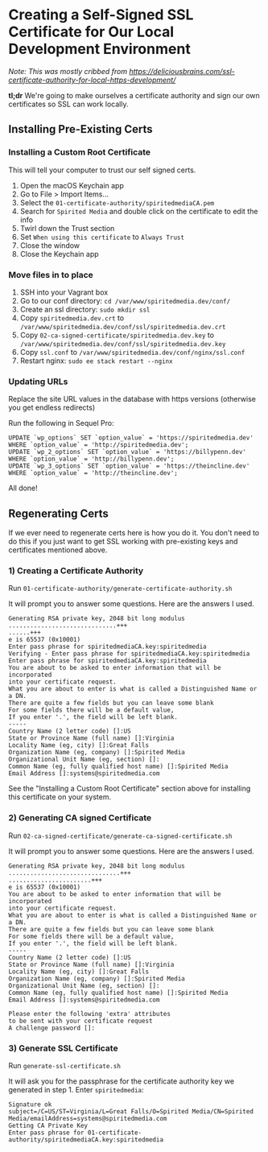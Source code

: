 # Creating a Self-Signed SSL Certificate for Our Local Development Environment

_Note: This was mostly cribbed from https://deliciousbrains.com/ssl-certificate-authority-for-local-https-development/_

**tl;dr** We're going to make ourselves a certificate authority and sign our own certificates so SSL can work locally.

## Installing Pre-Existing Certs

### Installing a Custom Root Certificate
This will tell your computer to trust our self signed certs.

1. Open the macOS Keychain app
2. Go to File > Import Items…
3. Select the `01-certificate-authority/spiritedmediaCA.pem`
4. Search for `Spirited Media` and double click on the certificate to edit the info
5. Twirl down the Trust section
6. Set `When using this certificate` to `Always Trust`
7. Close the window
8. Close the Keychain app

### Move files in to place 

1. SSH into your Vagrant box
2. Go to our conf directory: `cd /var/www/spiritedmedia.dev/conf/`
3. Create an ssl directory: `sudo mkdir ssl`
4. Copy `spiritedmedia.dev.crt` to `/var/www/spiritedmedia.dev/conf/ssl/spiritedmedia.dev.crt`
5. Copy `02-ca-signed-certificate/spiritedmedia.dev.key` to `/var/www/spiritedmedia.dev/conf/ssl/spiritedmedia.dev.key`   
6. Copy `ssl.conf` to `/var/www/spiritedmedia.dev/conf/nginx/ssl.conf`
7. Restart nginx: `sudo ee stack restart --nginx`

### Updating URLs

Replace the site URL values in the database with https versions (otherwise you get endless redirects)

Run the following in Sequel Pro:
```
UPDATE `wp_options` SET `option_value` = 'https://spiritedmedia.dev' WHERE `option_value` = 'http://spiritedmedia.dev';
UPDATE `wp_2_options` SET `option_value` = 'https://billypenn.dev' WHERE `option_value` = 'http://billypenn.dev';
UPDATE `wp_3_options` SET `option_value` = 'https://theincline.dev' WHERE `option_value` = 'http://theincline.dev';
``` 
All done!

## Regenerating Certs

If we ever need to regenerate certs here is how you do it. You don't need to do this if you just want to get SSL working with pre-existing keys and certificates mentioned above.

### 1) Creating a Certificate Authority

Run `01-certificate-authority/generate-certificate-authority.sh`

It will prompt you to answer some questions. Here are the answers I used.

```
Generating RSA private key, 2048 bit long modulus
..............................+++
......+++
e is 65537 (0x10001)
Enter pass phrase for spiritedmediaCA.key:spiritedmedia
Verifying - Enter pass phrase for spiritedmediaCA.key:spiritedmedia
Enter pass phrase for spiritedmediaCA.key:spiritedmedia
You are about to be asked to enter information that will be incorporated
into your certificate request.
What you are about to enter is what is called a Distinguished Name or a DN.
There are quite a few fields but you can leave some blank
For some fields there will be a default value,
If you enter '.', the field will be left blank.
-----
Country Name (2 letter code) []:US
State or Province Name (full name) []:Virginia
Locality Name (eg, city) []:Great Falls
Organization Name (eg, company) []:Spirited Media
Organizational Unit Name (eg, section) []:
Common Name (eg, fully qualified host name) []:Spirited Media
Email Address []:systems@spiritedmedia.com
```
See the "Installing a Custom Root Certificate" section above for installing this certificate on your system.

### 2) Generating CA signed Certificate

Run `02-ca-signed-certificate/generate-ca-signed-certificate.sh`

It will prompt you to answer some questions. Here are the answers I used.

```
Generating RSA private key, 2048 bit long modulus
...............................+++
.......................+++
e is 65537 (0x10001)
You are about to be asked to enter information that will be incorporated
into your certificate request.
What you are about to enter is what is called a Distinguished Name or a DN.
There are quite a few fields but you can leave some blank
For some fields there will be a default value,
If you enter '.', the field will be left blank.
-----
Country Name (2 letter code) []:US
State or Province Name (full name) []:Virginia
Locality Name (eg, city) []:Great Falls
Organization Name (eg, company) []:Spirited Media
Organizational Unit Name (eg, section) []:
Common Name (eg, fully qualified host name) []:Spirited Media
Email Address []:systems@spiritedmedia.com

Please enter the following 'extra' attributes
to be sent with your certificate request
A challenge password []:
```

### 3) Generate SSL Certificate

Run `generate-ssl-certificate.sh`

It will ask you for the passphrase for the certificate authority key we generated in step 1. Enter `spiritedmedia`:

```
Signature ok
subject=/C=US/ST=Virginia/L=Great Falls/O=Spirited Media/CN=Spirited Media/emailAddress=systems@spiritedmedia.com
Getting CA Private Key
Enter pass phrase for 01-certificate-authority/spiritedmediaCA.key:spiritedmedia
```